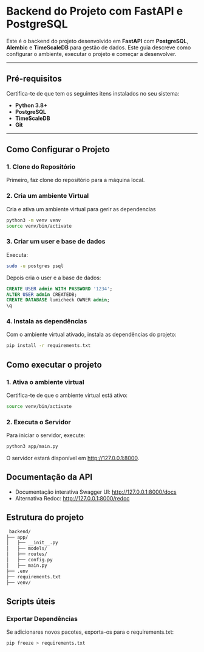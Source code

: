 # **Backend do Projeto com FastAPI e PostgreSQL**

Este é o backend do projeto desenvolvido em **FastAPI** com **PostgreSQL**, **Alembic** e **TimeScaleDB** para gestão de dados. Este guia descreve como configurar o ambiente, executar o projeto e começar a desenvolver.

---

## **Pré-requisitos**
Certifica-te de que tem os seguintes itens instalados no seu sistema:
- **Python 3.8+**
- **PostgreSQL**
- **TimeScaleDB**
- **Git**

---

## **Como Configurar o Projeto**

### **1. Clone do Repositório**
Primeiro, faz clone do repositório para a máquina local.

### **2. Cria um ambiente Virtual**
Cria e ativa um ambiente virtual para gerir as dependencias
```bash 
python3 -m venv venv
source venv/bin/activate
```

### **3. Criar um user e base de dados**
Executa:
```bash
sudo -u postgres psql
```
Depois cria o user e a base de dados:
```sql
CREATE USER admin WITH PASSWORD '1234';
ALTER USER admin CREATEDB;
CREATE DATABASE lumicheck OWNER admin;
\q
```

### **4. Instala as dependências**
Com o ambiente virtual ativado, instala as dependências do projeto:
```bash 
pip install -r requirements.txt
```


## Como executar o projeto

### **1. Ativa o ambiente virtual**
Certifica-te de que o ambiente virtual está ativo:
```bash
source venv/bin/activate
```

### **2. Executa o Servidor**
Para iniciar o servidor, execute:
```bash
python3 app/main.py
```
O servidor estará disponível em http://127.0.0.1:8000.


## Documentação da API
- Documentação interativa Swagger UI: http://127.0.0.1:8000/docs
- Alternativa Redoc: http://127.0.0.1:8000/redoc

## Estrutura do projeto
```bash
 backend/
├── app/
│   ├── __init__.py      
│   ├── models/          
│   ├── routes/         
│   ├── config.py        
│   ├── main.py          
├── .env                 
├── requirements.txt     
├── venv/                
```


## Scripts úteis
### Exportar Dependências
Se adicionares novos pacotes, exporta-os para o requirements.txt:
```bash
pip freeze > requirements.txt
```
